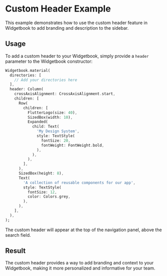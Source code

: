 # Custom Header Example

This example demonstrates how to use the custom header feature in Widgetbook to add branding and description to the sidebar.

## Usage

To add a custom header to your Widgetbook, simply provide a `header` parameter to the Widgetbook constructor:

```dart
Widgetbook.material(
  directories: [
    // Add your directories here
  ],
  header: Column(
    crossAxisAlignment: CrossAxisAlignment.start,
    children: [
      Row(
        children: [
          FlutterLogo(size: 40),
          SizedBox(width: 10),
          Expanded(
            child: Text(
              'My Design System',
              style: TextStyle(
                fontSize: 20,
                fontWeight: FontWeight.bold,
              ),
            ),
          ),
        ],
      ),
      SizedBox(height: 8),
      Text(
        'A collection of reusable components for our app',
        style: TextStyle(
          fontSize: 12,
          color: Colors.grey,
        ),
      ),
    ],
  ),
);
```

The custom header will appear at the top of the navigation panel, above the search field.

## Result

The custom header provides a way to add branding and context to your Widgetbook, making it more personalized and informative for your team.
